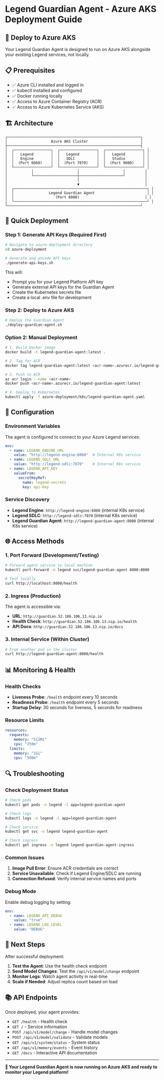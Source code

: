 # Legend Guardian Agent - Azure AKS Deployment Guide

## 🚀 **Deploy to Azure AKS**

Your Legend Guardian Agent is designed to run on Azure AKS alongside your existing Legend services, not locally.

## 📋 **Prerequisites**

- ✅ Azure CLI installed and logged in
- ✅ kubectl installed and configured
- ✅ Docker running locally
- ✅ Access to Azure Container Registry (ACR)
- ✅ Access to Azure Kubernetes Service (AKS)

## 🏗️ **Architecture**

```
┌─────────────────────────────────────────────────────────────┐
│                    Azure AKS Cluster                        │
├─────────────────────────────────────────────────────────────┤
│  ┌─────────────────┐  ┌─────────────────┐  ┌─────────────────┐ │
│  │   Legend        │  │   Legend        │  │   Legend        │ │
│  │   Engine        │  │   SDLC          │  │   Studio        │ │
│  │  (Port 6060)    │  │  (Port 7070)    │  │  (Port 9000)    │ │
│  └─────────────────┘  └─────────────────┘  └─────────────────┘ │
│           │                    │                    │         │
│           └────────────────────┼────────────────────┘         │
│                                │                              │
│                                ▼                              │
│  ┌─────────────────────────────────────────────────────────────┐ │
│  │                Legend Guardian Agent                        │ │
│  │                   (Port 8000)                              │ │
│  └─────────────────────────────────────────────────────────────┘ │
└─────────────────────────────────────────────────────────────┘
```

## 🚀 **Quick Deployment**

### **Step 1: Generate API Keys (Required First)**

```bash
# Navigate to azure-deployment directory
cd azure-deployment

# Generate and encode API keys
./generate-api-keys.sh
```

This will:
- Prompt you for your Legend Platform API key
- Generate external API keys for the Guardian Agent
- Create the Kubernetes secrets file
- Create a local .env file for development

### **Step 2: Deploy to Azure AKS**

```bash
# Deploy the Guardian Agent
./deploy-guardian-agent.sh
```

### **Option 2: Manual Deployment**

```bash
# 1. Build Docker image
docker build -t legend-guardian-agent:latest .

# 2. Tag for ACR
docker tag legend-guardian-agent:latest <acr-name>.azurecr.io/legend-guardian-agent:latest

# 3. Push to ACR
az acr login --name <acr-name>
docker push <acr-name>.azurecr.io/legend-guardian-agent:latest

# 4. Deploy to Kubernetes
kubectl apply -f azure-deployment/k8s/legend-guardian-agent.yaml
```

## 🔧 **Configuration**

### **Environment Variables**

The agent is configured to connect to your Azure Legend services:

```yaml
env:
  - name: LEGEND_ENGINE_URL
    value: "http://legend-engine:6060"  # Internal K8s service
  - name: LEGEND_SDLC_URL
    value: "http://legend-sdlc:7070"    # Internal K8s service
  - name: LEGEND_API_KEY
    valueFrom:
      secretKeyRef:
        name: legend-secrets
        key: api-key
```

### **Service Discovery**

- **Legend Engine**: `http://legend-engine:6060` (internal K8s service)
- **Legend SDLC**: `http://legend-sdlc:7070` (internal K8s service)
- **Legend Guardian Agent**: `http://legend-guardian-agent:8000` (internal K8s service)

## 🌐 **Access Methods**

### **1. Port Forward (Development/Testing)**

```bash
# Forward agent service to local machine
kubectl port-forward -n legend svc/legend-guardian-agent 8000:8000

# Test locally
curl http://localhost:8000/health
```

### **2. Ingress (Production)**

The agent is accessible via:
- **URL**: `http://guardian.52.186.106.13.nip.io`
- **Health Check**: `http://guardian.52.186.106.13.nip.io/health`
- **API Docs**: `http://guardian.52.186.106.13.nip.io/docs`

### **3. Internal Service (Within Cluster)**

```bash
# From another pod in the cluster
curl http://legend-guardian-agent:8000/health
```

## 📊 **Monitoring & Health**

### **Health Checks**

- **Liveness Probe**: `/health` endpoint every 10 seconds
- **Readiness Probe**: `/health` endpoint every 5 seconds
- **Startup Delay**: 30 seconds for liveness, 5 seconds for readiness

### **Resource Limits**

```yaml
resources:
  requests:
    memory: "512Mi"
    cpu: "250m"
  limits:
    memory: "1Gi"
    cpu: "500m"
```

## 🔍 **Troubleshooting**

### **Check Deployment Status**

```bash
# Check pods
kubectl get pods -n legend -l app=legend-guardian-agent

# Check logs
kubectl logs -n legend -l app=legend-guardian-agent

# Check service
kubectl get svc -n legend legend-guardian-agent

# Check ingress
kubectl get ingress -n legend legend-guardian-agent-ingress
```

### **Common Issues**

1. **Image Pull Error**: Ensure ACR credentials are correct
2. **Service Unavailable**: Check if Legend Engine/SDLC are running
3. **Connection Refused**: Verify internal service names and ports

### **Debug Mode**

Enable debug logging by setting:
```yaml
env:
  - name: LEGEND_API_DEBUG
    value: "true"
  - name: LEGEND_LOG_LEVEL
    value: "DEBUG"
```

## 🚀 **Next Steps**

After successful deployment:

1. **Test the Agent**: Use the health check endpoint
2. **Send Model Changes**: Test the `/api/v1/model/change` endpoint
3. **Monitor Logs**: Watch agent activity in real-time
4. **Scale if Needed**: Adjust replica count based on load

## 📚 **API Endpoints**

Once deployed, your agent provides:

- `GET /health` - Health check
- `GET /` - Service information
- `POST /api/v1/model/change` - Handle model changes
- `POST /api/v1/model/validate` - Validate models
- `GET /api/v1/system/status` - System status
- `GET /api/v1/memory/events` - Event history
- `GET /docs` - Interactive API documentation

---

**🎉 Your Legend Guardian Agent is now running on Azure AKS and ready to monitor your Legend platform!**
